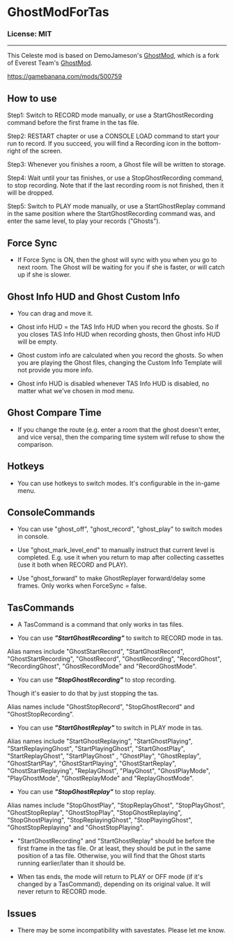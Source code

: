 # GhostModForTas

### License: MIT

----

This Celeste mod is based on DemoJameson's [GhostMod](https://github.com/DemoJameson/GhostMod), which is a fork of Everest Team's [GhostMod](https://github.com/EverestAPI/GhostMod).

https://gamebanana.com/mods/500759

## How to use

Step1: Switch to RECORD mode manually, or use a StartGhostRecording command before the first frame in the tas file.

Step2: RESTART chapter or use a CONSOLE LOAD command to start your run to record. If you succeed, you will find a Recording icon in the bottom-right of the screen.

Step3: Whenever you finishes a room, a Ghost file will be written to storage.

Step4: Wait until your tas finishes, or use a StopGhostRecording command, to stop recording. Note that if the last recording room is not finished, then it will be dropped.

Step5: Switch to PLAY mode manually, or use a StartGhostReplay command in the same position where the StartGhostRecording command was, and enter the same level, to play your records ("Ghosts").

## Force Sync

- If Force Sync is ON, then the ghost will sync with you when you go to next room. The Ghost will be waiting for you if she is faster, or will catch up if she is slower.

## Ghost Info HUD and Ghost Custom Info

- You can drag and move it.

- Ghost info HUD = the TAS Info HUD when you record the ghosts. So if you closes TAS Info HUD when recording ghosts, then Ghost info HUD will be empty.

- Ghost custom info are calculated when you record the ghosts. So when you are playing the Ghost files, changing the Custom Info Template will not provide you more info.

- Ghost info HUD is disabled whenever TAS Info HUD is disabled, no matter what we've chosen in mod menu.

## Ghost Compare Time

- If you change the route (e.g. enter a room that the ghost doesn't enter, and vice versa), then the comparing time system will refuse to show the comparison.

## Hotkeys

- You can use hotkeys to switch modes. It's configurable in the in-game menu.

## ConsoleCommands

- You can use "ghost_off", "ghost_record", "ghost_play" to switch modes in console.

- Use "ghost_mark_level_end" to manually instruct that current level is completed. E.g. use it when you return to map after collecting cassettes (use it both when RECORD and PLAY).

- Use "ghost_forward" to make GhostReplayer forward/delay some frames. Only works when ForceSync = false.

## TasCommands

- A TasCommand is a command that only works in tas files.

- You can use ***"StartGhostRecording"*** to switch to RECORD mode in tas.

Alias names include "GhostStartRecord", "StartGhostRecord", "GhostStartRecording", "GhostRecord", "GhostRecording", "RecordGhost", "RecordingGhost", "GhostRecordMode" and "RecordGhostMode".

- You can use ***"StopGhostRecording"*** to stop recording.

Though it's easier to do that by just stopping the tas.

Alias names include "GhostStopRecord", "StopGhostRecord" and "GhostStopRecording".

- You can use ***"StartGhostReplay"*** to switch in PLAY mode in tas.

Alias names include "StartGhostReplaying", "StartGhostPlaying", "StartReplayingGhost", "StartPlayingGhost", "StartGhostPlay", "StartReplayGhost", "StartPlayGhost" , "GhostPlay", "GhostReplay", "GhostStartPlay", "GhostStartPlaying", "GhostStartReplay", "GhostStartReplaying", "ReplayGhost", "PlayGhost", "GhostPlayMode", "PlayGhostMode", "GhostReplayMode" and "ReplayGhostMode".

- You can use ***"StopGhostReplay"*** to stop replay.

Alias names include "StopGhostPlay", "StopReplayGhost", "StopPlayGhost", "GhostStopReplay", "GhostStopPlay", "StopGhostReplaying", "StopGhostPlaying", "StopReplayingGhost", "StopPlayingGhost", "GhostStopReplaying" and "GhostStopPlaying".

- "StartGhostRecording" and "StartGhostReplay" should be before the first frame in the tas file. Or at least, they should be put in the same position of a tas file. Otherwise, you will find that the Ghost starts running earlier/later than it should be.

- When tas ends, the mode will return to PLAY or OFF mode (if it's changed by a TasCommand), depending on its original value. It will never return to RECORD mode.

## Issues

- There may be some incompatibility with savestates. Please let me know.